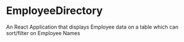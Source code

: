# EmployeeDirectory
An React Application that displays Employee data on a table which can sort/filter on Employee Names 
